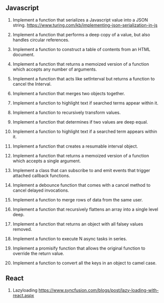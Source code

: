 ## Javascript
1. Implement a function that serializes a Javascript value into a JSON string.
   https://www.turing.com/kb/implementing-json-serialization-in-js

3. Implement a function that performs a deep copy of a value, but also handles circular references.

4. Implement a function to construct a table of contents from an HTML document.

5. Implement a function that returns a memoized version of a function which accepts any number of arguments.

6. Implement a function that acts like setInterval but returns a function to cancel the Interval.

7. Implement a function that merges two objects together.

8. Implement a function to highlight text if searched terms appear within it.

9. Implement a function to recursively transform values.

10. Implement a function that determines if two values are deep equal.

11. Implement a function to highlight text if a searched term appears within it.

12. Implement a function that creates a resumable interval object.

13. Implement a function that returns a memoized version of a function which accepts a single argument.

14. Implement a class that can subscribe to and emit events that trigger attached callback functions.

15. Implement a debounce function that comes with a cancel method to cancel delayed invocations.

16. Implement a function to merge rows of data from the same user.

17. Implement a function that recursively flattens an array into a single level deep.

18. Implement a function that returns an object with all falsey values removed.

19. Implement a function to execute N async tasks in series.

20. Implement a promisify function that allows the original function to override the return value.

21. Implement a function to convert all the keys in an object to camel case.



## React
1. Lazyloading https://www.syncfusion.com/blogs/post/lazy-loading-with-react.aspx




